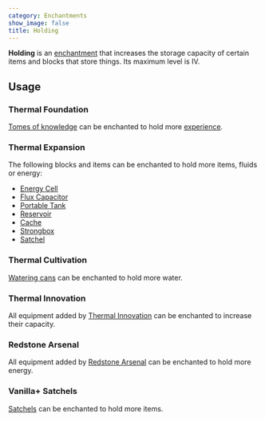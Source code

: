 ```yaml
---
category: Enchantments
show_image: false
title: Holding
---
```


**Holding** is an [enchantment](https://minecraft.gamepedia.com/Enchanting) that
increases the storage capacity of certain items and blocks that store things.
Its maximum level is IV.


Usage
-----

### Thermal Foundation
[Tomes of knowledge](../../thermal-foundation/tome-of-knowledge/) can be
enchanted to hold more [experience](https://minecraft.gamepedia.com/Experience).

### Thermal Expansion
The following blocks and items can be enchanted to hold more items, fluids or
energy:

* [Energy Cell](../../thermal-expansion/energy-cell/)
* [Flux Capacitor](../../thermal-expansion/flux-capacitor/)
* [Portable Tank](../../thermal-expansion/portable-tank/)
* [Reservoir](../../thermal-expansion/reservoir/)
* [Cache](../../thermal-expansion/cache/)
* [Strongbox](../../thermal-expansion/strongbox/)
* [Satchel](../../thermal-expansion/satchel/)

### Thermal Cultivation
[Watering cans](../../thermal-cultivation/watering-can/) can be enchanted to
hold more water.

### Thermal Innovation
All equipment added by [Thermal Innovation](../../thermal-innovation/) can be
enchanted to increase their capacity.

### Redstone Arsenal
All equipment added by [Redstone Arsenal](../../redstone-arsenal/) can be
enchanted to hold more energy.

### Vanilla+ Satchels
[Satchels](../../vanillaplus-satchels/satchel/) can be enchanted to hold more
items.
